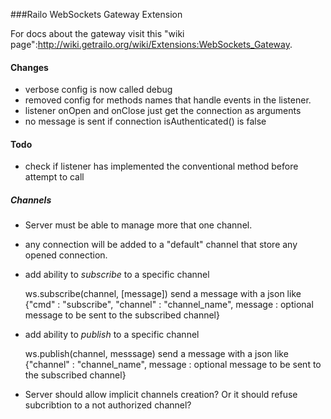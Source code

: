 ###Railo WebSockets Gateway Extension

For docs about the gateway visit this "wiki page":http://wiki.getrailo.org/wiki/Extensions:WebSockets_Gateway.

#### Changes
* verbose config is now called debug
* removed config for methods names that handle events in the listener.
* listener onOpen and onClose just get the connection as arguments
* no message is sent if connection isAuthenticated() is false

#### Todo

* check if listener has implemented the conventional method before attempt to call

##### Channels
* Server must be able to manage more that one channel.
* any connection will be added to a "default" channel that store any opened connection.
* add ability to *subscribe* to a specific channel

    ws.subscribe(channel, [message])
    send a message with a json like
    {"cmd" : "subscribe", "channel" : "channel_name", message : optional message to be sent to the subscribed channel}

* add ability to *publish* to a specific channel

    ws.publish(channel, messsage)
    send a message with a json like
    {"channel" : "channel_name", message : optional message to be sent to the subscribed channel}

* Server should allow implicit channels creation? Or it should refuse subcribtion to a not authorized channel?



